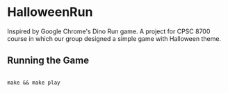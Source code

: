 # HalloweenRun
Inspired by Google Chrome's Dino Run game. 
A project for CPSC 8700 course in which our group designed a simple game with Halloween theme.

## Running the Game
<pre><code>
make && make play
</code></pre>